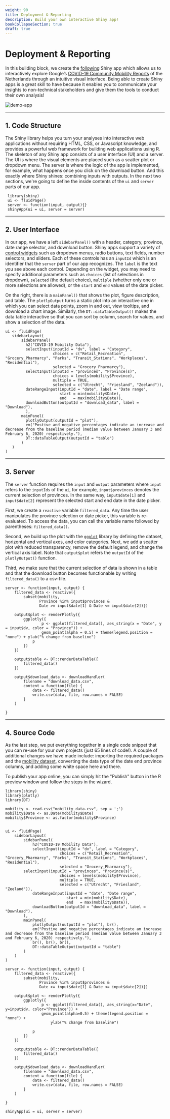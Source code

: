 ```yaml
---
weight: 90
title: Deployment & Reporting
description: Build your own interactive Shiny app!
bookCollapseSection: true
draft: true
---
```


# Deployment & Reporting

In this building block, we create the [following](https://royklaassebos.shinyapps.io/dPrep_Demo_Google_Mobility/) Shiny app which allows us to interactively explore Google’s [COVID-19 Community Mobility Reports](https://www.google.com/covid19/mobility/) of the Netherlands through an intuitive visual interface. Being able to create Shiny apps is a great skill to have because it enables you to communicate your insights to non-technical stakeholders and give them the tools to conduct their own analysis!

![demo-app](./images/demo_app.png)

--- 

## 1. Code Structure

The Shiny library helps you turn your analyses into interactive web applications without requiring HTML, CSS, or Javascript knowledge, and provides a powerful web framework for building web applications using R. The skeleton of any Shiny app consists of a user interface (UI) and a server. The UI is where the visual elements are placed such as a scatter plot or dropdown menu. The server is where the logic of the app is implemented, for example, what happens once you click on the download button. And this exactly where Shiny shines: combining inputs with outputs. In the next two sections, we're going to define the inside contents of the `ui` and `server` parts of our app.

 
 ```
  library(shiny) 
  ui <- fluidPage() 
  server <- function(input, output){} 
  shinyApp(ui = ui, server = server)
 ```
 
 
 
 ---
 
 ## 2. User Interface
 
 In our app, we have a left `sidebarPanel()` with a header, category, province, date range selector, and download button. Shiny apps support a variety of [control widgets](https://shiny.rstudio.com/tutorial/written-tutorial/lesson3/) such as dropdown menus, radio buttons, text fields, number selectors, and sliders. Each of these controls has an `inputId` which is an identifier that the `server` part of our app recognizes. The `label` is the text you see above each control. Depending on the widget, you may need to specify additional parameters such as `choices` (list of selections in dropdown), `selected` (the default choice), `multiple` (whether only one or more selections are allowed), or the `start` and `end` values of the date picker.
 
 On the right, there is a `mainPanel()` that shows the plot, figure description, and table. The `plotlyOutput` turns a static plot into an interactive one in which you can select data points, zoom in and out, view tooltips, and download a chart image. Similarly, the `DT::dataTableOutput()` makes the data table interactive so that you can sort by column, search for values, and show a selection of the data. 
 
 
 ```
 ui <- fluidPage(
    sidebarLayout(
        sidebarPanel(
          h2("COVID-19 Mobility Data"),
          selectInput(inputId = "dv", label = "Category",
                      choices = c("Retail_Recreation", "Grocery_Pharmarcy", "Parks", "Transit_Stations", "Workplaces", "Residential"),
                      selected = "Grocery_Pharmarcy"),
          selectInput(inputId = "provinces", "Province(s)",
                      choices = levels(mobility$Province),
                      multiple = TRUE,
                      selected = c("Utrecht", "Friesland", "Zeeland")),
          dateRangeInput(inputId = "date", label = "Date range",
                         start = min(mobility$Date),
                         end   = max(mobility$Date)),
          downloadButton(outputId = "download_data", label = "Download"),
          ),
        mainPanel(
          plotlyOutput(outputId = "plot"), 
          em("Postive and negative percentages indicate an increase and decrease from the baseline period (median value between January 3 and February 6, 2020) respectively."),
          DT::dataTableOutput(outputId = "table")
        )
    )
)
```

--- 

## 3. Server

The `server` function requires the `input` and `output` parameters where `input` refers to the `inputIds` of the `ui`, for example, `input$provinces` denotes the current selection of provinces. In the same way, `input$date[1]` and `input$date[2]` represent the selected start and end date in the date picker.

First, we create a `reactive` variable `filtered_data`. Any time the user manipulates the province selection or date picker, this variable is re-evaluated. To access the data, you can call the variable name followed by parentheses: `filtered_data()`. 

Second, we build up the plot with the [`ggplot`](https://rstudio.com/wp-content/uploads/2015/03/ggplot2-cheatsheet.pdf) library by defining the dataset, horizontal and vertical axes, and color categories. Next, we add a scatter plot with reduced transparency, remove the default legend, and change the vertical axis label. Note that `output$plot` refers the `outputId` of the `plotlyOutput()` function.

Third, we make sure that the current selection of data is shown in a table and that the download button  becomes functionable by writing `filtered_data()` to a csv-file.

```
server <- function(input, output) {
    filtered_data <- reactive({
        subset(mobility,
               Province %in% input$provinces &
               Date >= input$date[1] & Date <= input$date[2])})
    
    output$plot <- renderPlotly({
        ggplotly({
                p <- ggplot(filtered_data(), aes_string(x = "Date", y = input$dv, color = "Province")) +
                geom_point(alpha = 0.5) + theme(legend.position = "none") + ylab("% change from baseline") 
            p
        })
    })
    
    output$table <- DT::renderDataTable({
        filtered_data()
    })
    
    output$download_data <- downloadHandler(
        filename = "download_data.csv",
        content = function(file) {
            data <- filtered_data()
            write.csv(data, file, row.names = FALSE)
        }
    )
    
}

```


--- 

## 4. Source Code
As the last step, we put everything together in a single code snippet that you can re-use for your own projects (just 65 lines of code!). A couple of additional changes we have made include: importing the required packages and the [mobility dataset](./mobility_data.zip), converting the data type of the date end province columns, and adding some white space here and there.

To publish your app online, you can simply hit the "Publish" button in the R preview window and follow the steps in the wizard. 

```
library(shiny)
library(plotly)
library(DT)

mobility <- read.csv("mobility_data.csv", sep = ';')
mobility$Date <- as.Date(mobility$Date)
mobility$Province <- as.factor(mobility$Province)


ui <- fluidPage(
    sidebarLayout(
        sidebarPanel(
            h2("COVID-19 Mobility Data"),
            selectInput(inputId = "dv", label = "Category",
                        choices = c("Retail_Recreation", "Grocery_Pharmarcy", "Parks", "Transit_Stations", "Workplaces", "Residential"),
                        selected = "Grocery_Pharmarcy"),
        selectInput(inputId = "provinces", "Province(s)",
                        choices = levels(mobility$Province),
                        multiple = TRUE,
                        selected = c("Utrecht", "Friesland", "Zeeland")),
            dateRangeInput(inputId = "date", "Date range",
                           start = min(mobility$Date),
                           end   = max(mobility$Date)),
            downloadButton(outputId = "download_data", label = "Download"),
        ),
        mainPanel(
            plotlyOutput(outputId = "plot"), br(),
            em("Postive and negative percentages indicate an increase and decrease from the baseline period (median value between January 3 and February 6, 2020) respectively."),
            br(), br(), br(),
            DT::dataTableOutput(outputId = "table")
        )
    )
)

server <- function(input, output) {
    filtered_data <- reactive({
        subset(mobility,
               Province %in% input$provinces &
               Date >= input$date[1] & Date <= input$date[2])})
    
    output$plot <- renderPlotly({
        ggplotly({
                p <- ggplot(filtered_data(), aes_string(x="Date", y=input$dv, color="Province")) +
                geom_point(alpha=0.5) + theme(legend.position = "none") + 
                    ylab("% change from baseline") 
            
            p
        })
    })
    
    output$table <- DT::renderDataTable({
        filtered_data()
    })
    
    output$download_data <- downloadHandler(
        filename = "download_data.csv",
        content = function(file) {
            data <- filtered_data()
            write.csv(data, file, row.names = FALSE)
        }
    )
    
}

shinyApp(ui = ui, server = server)
```



<!--


https://royklaassebos.shinyapps.io/dPrep_Demo_Google_Mobility/



https://bookdown.org/paulcbauer/idv2/8-3-example-for-starters.html




# [DataCamp](https://campus.datacamp.com/courses/case-studies-building-web-applications-with-shiny-in-r/shiny-review?ex=2)
 The UI is where the visual elements are placed—it controls the layout and appearance of your app. The server is where the logic of the app is implemented—for example, where calculations are performed and plots are generated.
 
 In reactive programming, an expression gets re-evaluated whenever any of its dependencies are modified. In Shiny, all inputs are reactive variables. This means that any time the user manipulates an input control to change its value, any code block that depends on that variable (such as a render function) reacts to the input variable's new value by re-evaluating.
 
 Reactive values are special constructs in Shiny; they are not seen anywhere else in R programming. As such, they cannot be used in just any R code, reactive values can only be accessed within a reactive context.

 This is the reason why any variable that depends on a reactive value must be created using the reactive() function, otherwise you will get an error. The shiny server itself is not a reactive context, but the reactive() function, the observe() function, and all render*() functions are.
 
 The real benefit of using Shiny comes when inputs are combined with outputs. The table created in the last exercise is static—it cannot be changed—but for exploration, it would be better if the user could decide what subset of the data to see.

This can be achieved by adding an input that lets the user select a value to filter the data. This way, the table we created in the previous exercise can be made dynamic.
 
 
 Mogelijk de COVID dataset
 Wat er echt in moet komen: 
 * Continents (meerdere selecteren)
 * Slider (voor de jaren)
 * Plotly plots
   - Eerst als ggplot en vervolgens omszetten naar plotly
 * sidebarPanel
   - Gebruikelijker dan de panel structuur
 * Best line fit
 * Reactive variables
 * Download data button
 * Verwijzing naar aanvullende input opties
   - `textInput` (bijv. titel interactief maken)
   - `numericInput` (bijv. aantal datapunten wat je wilt laten zien)
   - `colourInput` (bijv. kleur plots wijzigen)


* COVID-datset van week 1 
  - Selecteren van een provincie (nadeel: niet ingebouwd; maar wel bij iedereen bekend)
  - Selecteren van datum range
  - Selecteren van een of meerdere provincies (als losse datapunten) + all optie
  - Dropdown voor de DV (of mogelijk toch meerdere zodat je ze makkelijk kunt vergelijken)
  - Trendlijn alleen doen als het zin heeft 
 
 
 
Customized Shiny app 
* Filter by region
* Add trend line
* Plotly functionality
* All button

 ```
 # Load the plotly package
 library(plotly)

 ui <- fluidPage(
   sidebarLayout(
     sidebarPanel(
       textInput("title", "Title", "GDP vs life exp"),
       numericInput("size", "Point size", 1, 1),
       checkboxInput("fit", "Add line of best fit", FALSE),
       colourInput("color", "Point color", value = "blue"),
       selectInput("continents", "Continents",
                   choices = levels(gapminder$continent),
                   multiple = TRUE,
                   selected = "Europe"),
       sliderInput("years", "Years",
                   min(gapminder$year), max(gapminder$year),
                   value = c(1977, 2002))
     ),
     mainPanel(
       # Replace the `plotOutput()` with the plotly version
       plotlyOutput("plot")
     )
   )
 )

 # Define the server logic
 server <- function(input, output) {
   # Replace the `renderPlot()` with the plotly version
   output$plot <- renderPlotly({
     # Convert the existing ggplot2 to a plotly plot
     ggplotly({
       data <- subset(gapminder,
                      continent %in% input$continents &
                        year >= input$years[1] & year <= input$years[2])
       
       p <- ggplot(data, aes(gdpPercap, lifeExp)) +
         geom_point(size = input$size, col = input$color) +
         scale_x_log10() +
         ggtitle(input$title)
       
       if (input$fit) {
         p <- p + geom_smooth(method = "lm")
       }
       p
     })
   })
 }

 shinyApp(ui = ui, server = server)
 
 
 ```
 
 

 
 # table + download button
 ```
 ui <- fluidPage(
   h1("Gapminder"),
   sliderInput(inputId = "life", label = "Life expectancy",
               min = 0, max = 120,
               value = c(30, 50)),
   selectInput("continent", "Continent",
               choices = c("All", levels(gapminder$continent))),
   downloadButton(outputId = "download_data", label = "Download"),
   plotOutput("plot"),
   tableOutput("table")
 )

 server <- function(input, output) {
   # Create a reactive variable named "filtered_data"
   filtered_data <- reactive({
     # Filter the data (copied from previous exercise)
     data <- gapminder
     data <- subset(
       data,
       lifeExp >= input$life[1] & lifeExp <= input$life[2]
     )
     if (input$continent != "All") {
       data <- subset(
         data,
         continent == input$continent
       )
     }
     data
   })
   
   output$table <- renderTable({
     # Use the filtered_data variable to render the table output
     data <- filtered_data()
     data
   })

   output$download_data <- downloadHandler(
     filename = "gapminder_data.csv",
     content = function(file) {
       # Use the filtered_data variable to create the data for
       # the downloaded file
       data <- filtered_data()
       write.csv(data, file, row.names = FALSE)
     }
   )

   output$plot <- renderPlot({
     # Use the filtered_data variable to create the data for
     # the plot
     data <- filtered_data()
     ggplot(data, aes(gdpPercap, lifeExp)) +
       geom_point() +
       scale_x_log10()
   })
 }

 shinyApp(ui, server)
 
 ```
 
 
 # interactive table + beter table
 ```
 ui <- fluidPage(
    h1("Gapminder"),
    # Create a container for tab panels
    tabsetPanel(
        # Create an "Inputs" tab
        tabPanel(
            title = "Inputs",
            sliderInput(inputId = "life", label = "Life expectancy",
                        min = 0, max = 120,
                        value = c(30, 50)),
            selectInput("continent", "Continent",
                        choices = c("All", levels(gapminder$continent))),
            downloadButton("download_data")
        ),
        # Create a "Plot" tab
        tabPanel(
            title = "Plot",
            plotOutput("plot")
        ),
        # Create "Table" tab
        tabPanel(
            title = "Table",
            DT::dataTableOutput("table")
        )
    )
)

server <- function(input, output) {
  filtered_data <- reactive({
    data <- gapminder
    data <- subset(
      data,
      lifeExp >= input$life[1] & lifeExp <= input$life[2]
    )
    if (input$continent != "All") {
      data <- subset(
        data,
        continent == input$continent
      )
    }
    data
  })
  
  output$table <- DT::renderDataTable({
    data <- filtered_data()
    data
  })

  output$download_data <- downloadHandler(
    filename = "gapminder_data.csv",
    content = function(file) {
      data <- filtered_data()
      write.csv(data, file, row.names = FALSE)
    }
  )

  output$plot <- renderPlot({
    data <- filtered_data()
    ggplot(data, aes(gdpPercap, lifeExp)) +
      geom_point() +
      scale_x_log10()
  })
}

shinyApp(ui, server)
 
 ```
 


https://www.youtube.com/watch?v=IgHHXcSfM7c
* Shiny is an open source R package which combintes the computational power of R with the interactivity of the modern web.
* It provides a powerful web framework for building web applications using R.
* Shiny helps you turn your analyses into interactive web applications without requiring HTML, CSS, or Javascript knowledge.
* Enables standalone apps on a webpage or embed them in R Markdown documents or build dashboards


A Shiny application has 2 parts
1. UI code (HTML5)
2. Server code (R)

Kunt ervoor kiezen om ze samen te voegen tot 1 bestand (`app.R`)

```
library(shiny)
ui <- fluidPage(
  # the design, look and feel
  )
server <- function(input, output){
  # logic / algorithms / charts
}

# initate basic Shiny app
shinyApp(ui = ui, server=server)

```

* Run App button
* Can also open the app in your browser


* Generate template with:
  - File > New File > Shiny Web App
-->